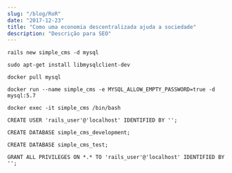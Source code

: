 ```yaml
---
slug: "/blog/RoR"
date: "2017-12-23"
title: "Como uma economia descentralizada ajuda a sociedade"
description: "Descrição para SEO"
---
```


`rails new simple_cms -d mysql`

`sudo apt-get install libmysqlclient-dev`

`docker pull mysql`

`docker run --name simple_cms -e MYSQL_ALLOW_EMPTY_PASSWORD=true -d mysql:5.7`

`docker exec -it simple_cms /bin/bash`

`CREATE USER 'rails_user'@'localhost' IDENTIFIED BY '';`

`CREATE DATABASE simple_cms_development;`

`CREATE DATABASE simple_cms_test;`

`GRANT ALL PRIVILEGES ON *.* TO 'rails_user'@'localhost' IDENTIFIED BY '';`
